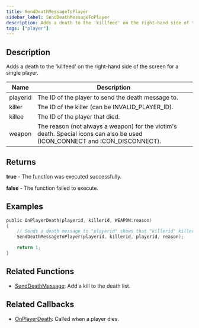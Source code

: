 ```yaml
---
title: SendDeathMessageToPlayer
sidebar_label: SendDeathMessageToPlayer
description: Adds a death to the 'killfeed' on the right-hand side of the screen for a single player.
tags: ["player"]
---
```


## Description

Adds a death to the 'killfeed' on the right-hand side of the screen for a single player.

| Name     | Description                                                                                                                 |
| -------- | --------------------------------------------------------------------------------------------------------------------------- |
| playerid | The ID of the player to send the death message to.                                                                          |
| killer   | The ID of the killer (can be INVALID_PLAYER_ID).                                                                            |
| killee   | The ID of the player that died.                                                                                             |
| weapon   | The reason (not always a weapon) for the victim's death. Special icons can also be used (ICON_CONNECT and ICON_DISCONNECT). |

## Returns

**true** - The function was executed successfully.

**false** - The function failed to execute.

## Examples

```c
public OnPlayerDeath(playerid, killerid, WEAPON:reason)
{
    // Sends a death message to "playerid" shows that "killerid" killed "playerid" for "reason"
    SendDeathMessageToPlayer(playerid, killerid, playerid, reason);

    return 1;
}
```

## Related Functions

- [SendDeathMessage](SendDeathMessage): Add a kill to the death list.

## Related Callbacks

- [OnPlayerDeath](../callbacks/OnPlayerDeath): Called when a player dies.

